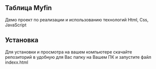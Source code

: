 ## Таблица Myfin
Демо проект по реализации и использованию технологий Html, Css, JavaScript

## Установка
Для установки и просмотра на вашем компьютере скачайте репозиторий в удобную для Вас папку на Вашем ПК и запустите файл indexx.html